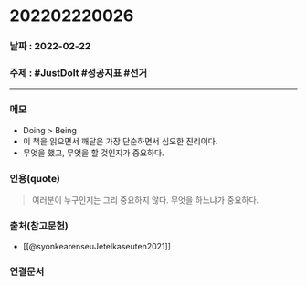 # 202202220026
### 날짜 : 2022-02-22 

### 주제 : #JustDoIt #성공지표 #선거

---
### 메모
- Doing > Being
- 이 책을 읽으면서 깨달은 가장 단순하면서 심오한 진리이다.
- 무엇을 했고, 무엇을 할 것인지가 중요하다.

### 인용(quote)
> 여러분이 누구인지는 그리 중요하지 않다. 무엇을 하느냐가 중요하다.

### 출처(참고문헌)
- [[@syonkearenseuJetelkaseuten2021]]

### 연결문서